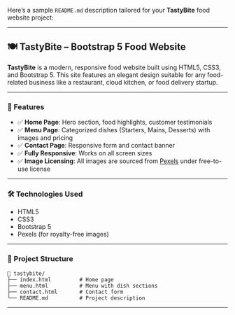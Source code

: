 Here’s a sample `README.md` description tailored for your **TastyBite** food website project:

---

## 🍽️ TastyBite – Bootstrap 5 Food Website

**TastyBite** is a modern, responsive food website built using HTML5, CSS3, and Bootstrap 5. This site features an elegant design suitable for any food-related business like a restaurant, cloud kitchen, or food delivery startup.

---

### 📄 Features

* ✅ **Home Page**: Hero section, food highlights, customer testimonials
* ✅ **Menu Page**: Categorized dishes (Starters, Mains, Desserts) with images and pricing
* ✅ **Contact Page**: Responsive form and contact banner
* ✅ **Fully Responsive**: Works on all screen sizes
* ✅ **Image Licensing**: All images are sourced from [Pexels](https://pexels.com) under free-to-use license

---

### 🛠️ Technologies Used

* HTML5
* CSS3
* Bootstrap 5
* Pexels (for royalty-free images)

---

### 📂 Project Structure

```
📁 tastybite/
├── index.html         # Home page
├── menu.html          # Menu with dish sections
├── contact.html       # Contact form
└── README.md          # Project description
```

---


